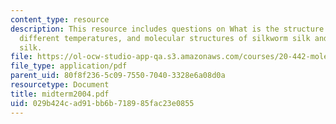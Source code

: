 ```yaml
---
content_type: resource
description: This resource includes questions on What is the structure of water in
  different temperatures, and molecular structures of silkworm silk and the spider
  silk.
file: https://ol-ocw-studio-app-qa.s3.amazonaws.com/courses/20-442-molecular-structure-of-biological-materials-be-442-fall-2005/029b424cad91bb6b718985fac23e0855_midterm2004.pdf
file_type: application/pdf
parent_uid: 80f8f236-5c09-7550-7040-3328e6a08d0a
resourcetype: Document
title: midterm2004.pdf
uid: 029b424c-ad91-bb6b-7189-85fac23e0855
---
```

